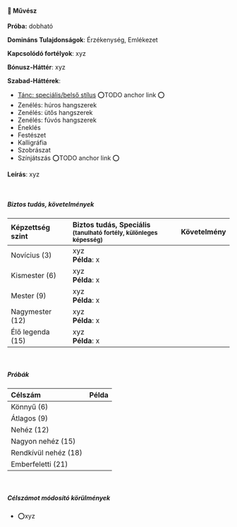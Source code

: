#### 🔵 Művész

**Próba:** dobható

**Domináns Tulajdonságok**: Érzékenység, Emlékezet

**Kapcsolódó fortélyok**: xyz

**Bónusz-Háttér**: xyz

**Szabad-Háttérek**:
- [Tánc: speciális/belső stílus](../042_szabad_hatterek.md) ⭕TODO anchor link ⭕
- Zenélés: húros hangszerek
- Zenélés: ütős hangszerek
- Zenélés: fúvós hangszerek
- Éneklés
- Festészet
- Kalligráfia
- Szobrászat
- Színjátszás ⭕TODO anchor link ⭕

**Leírás**: xyz

<br />

##### Biztos tudás, követelmények

| Képzettség szint | Biztos tudás, Speciális <br /><sub>(tanulható fortély, különleges  képesség)</sub> | Követelmény |
|:---------------- |:---------------------------------------------------------------------------------- |:-----------:|
| Novícius (3)     | xyz <br /> **Példa**: x                                                            |             |
| Kismester (6)    | xyz <br /> **Példa**: x                                                            |             |
| Mester (9)       | xyz <br /> **Példa**: x                                                            |             |
| Nagymester (12)  | xyz <br /> **Példa**: x                                                            |             |
| Élő legenda (15) | xyz <br /> **Példa**: x                                                            |             |

<br />

##### Próbák

| Célszám | Példa  |
| :----------- | :----------- |
| Könnyű       (6)  | |
| Átlagos      (9)  | |
| Nehéz        (12) | |
| Nagyon nehéz (15) | |
| Rendkívül nehéz (18) | |
| Emberfeletti (21) | |

<br />

##### Célszámot módosító körülmények

- ⭕xyz



